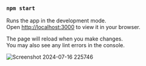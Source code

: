 
### `npm start`

Runs the app in the development mode.\
Open [http://localhost:3000](http://localhost:3000) to view it in your browser.

The page will reload when you make changes.\
You may also see any lint errors in the console.



![Screenshot 2024-07-16 225746](https://github.com/user-attachments/assets/646e8528-0713-4d05-94f4-dd6a8fee8761)
